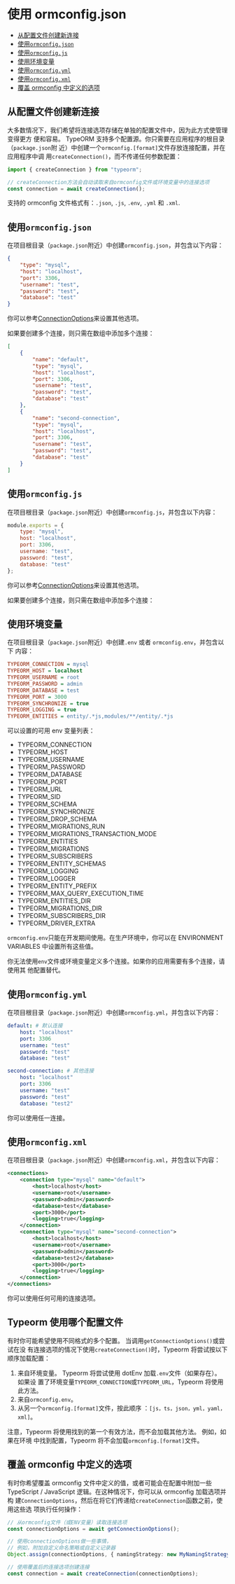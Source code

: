 # 使用 ormconfig.json

-   [从配置文件创建新连接](#从配置文件创建新连接)
-   [使用`ormconfig.json`](#使用`ormconfig.json`)
-   [使用`ormconfig.js`](#使用`ormconfig.js`)
-   [使用环境变量](#使用环境变量)
-   [使用`ormconfig.yml`](#使用`ormconfig.yml`)
-   [使用`ormconfig.xml`](#使用`ormconfig.xml`)
-   [覆盖 ormconfig 中定义的选项](#覆盖ormconfig中定义的选项)

## 从配置文件创建新连接

大多数情况下，我们希望将连接选项存储在单独的配置文件中，因为此方式使管理变得更方
便和容易。 TypeORM 支持多个配置源。你只需要在应用程序的根目录（`package.json`附
近）中创建一个`ormconfig.[format]`文件存放连接配置，并在应用程序中调
用`createConnection()`，而不传递任何参数配置：

```typescript
import { createConnection } from "typeorm";

// createConnection方法会自动读取来自ormconfig文件或环境变量中的连接选项
const connection = await createConnection();
```

支持的 ormconfig 文件格式有：`.json`, `.js`, `.env`, `.yml` 和 `.xml`.

## 使用`ormconfig.json`

在项目根目录（`package.json`附近）中创建`ormconfig.json`，并包含以下内容：

```json
{
    "type": "mysql",
    "host": "localhost",
    "port": 3306,
    "username": "test",
    "password": "test",
    "database": "test"
}
```

你可以参考[ConnectionOptions](./connection-options.md)来设置其他选项。

如果要创建多个连接，则只需在数组中添加多个连接：

```json
[
    {
        "name": "default",
        "type": "mysql",
        "host": "localhost",
        "port": 3306,
        "username": "test",
        "password": "test",
        "database": "test"
    },
    {
        "name": "second-connection",
        "type": "mysql",
        "host": "localhost",
        "port": 3306,
        "username": "test",
        "password": "test",
        "database": "test"
    }
]
```

## 使用`ormconfig.js`

在项目根目录（`package.json`附近）中创建`ormconfig.js`，并包含以下内容：

```javascript
module.exports = {
    type: "mysql",
    host: "localhost",
    port: 3306,
    username: "test",
    password: "test",
    database: "test"
};
```

你可以参考[ConnectionOptions](./connection-options.md)来设置其他选项。

如果要创建多个连接，则只需在数组中添加多个连接：

## 使用环境变量

在项目根目录（`package.json`附近）中创建`.env` 或者 `ormconfig.env`，并包含以下
内容：

```ini
TYPEORM_CONNECTION = mysql
TYPEORM_HOST = localhost
TYPEORM_USERNAME = root
TYPEORM_PASSWORD = admin
TYPEORM_DATABASE = test
TYPEORM_PORT = 3000
TYPEORM_SYNCHRONIZE = true
TYPEORM_LOGGING = true
TYPEORM_ENTITIES = entity/.*js,modules/**/entity/.*js
```

可以设置的可用 env 变量列表：

-   TYPEORM_CONNECTION
-   TYPEORM_HOST
-   TYPEORM_USERNAME
-   TYPEORM_PASSWORD
-   TYPEORM_DATABASE
-   TYPEORM_PORT
-   TYPEORM_URL
-   TYPEORM_SID
-   TYPEORM_SCHEMA
-   TYPEORM_SYNCHRONIZE
-   TYPEORM_DROP_SCHEMA
-   TYPEORM_MIGRATIONS_RUN
-   TYPEORM_MIGRATIONS_TRANSACTION_MODE
-   TYPEORM_ENTITIES
-   TYPEORM_MIGRATIONS
-   TYPEORM_SUBSCRIBERS
-   TYPEORM_ENTITY_SCHEMAS
-   TYPEORM_LOGGING
-   TYPEORM_LOGGER
-   TYPEORM_ENTITY_PREFIX
-   TYPEORM_MAX_QUERY_EXECUTION_TIME
-   TYPEORM_ENTITIES_DIR
-   TYPEORM_MIGRATIONS_DIR
-   TYPEORM_SUBSCRIBERS_DIR
-   TYPEORM_DRIVER_EXTRA

`ormconfig.env`只能在开发期间使用。在生产环境中，你可以在 ENVIRONMENT VARIABLES
中设置所有这些值。

你无法使用`env`文件或环境变量定义多个连接。如果你的应用需要有多个连接，请使用其
他配置替代。

## 使用`ormconfig.yml`

在项目根目录（`package.json`附近）中创建`ormconfig.yml`，并包含以下内容：

```yaml
default: # 默认连接
    host: "localhost"
    port: 3306
    username: "test"
    password: "test"
    database: "test"

second-connection: # 其他连接
    host: "localhost"
    port: 3306
    username: "test"
    password: "test"
    database: "test2"
```

你可以使用任一连接。

## 使用`ormconfig.xml`

在项目根目录（`package.json`附近）中创建`ormconfig.xml`，并包含以下内容：

```xml
<connections>
    <connection type="mysql" name="default">
        <host>localhost</host>
        <username>root</username>
        <password>admin</password>
        <database>test</database>
        <port>3000</port>
        <logging>true</logging>
    </connection>
    <connection type="mysql" name="second-connection">
        <host>localhost</host>
        <username>root</username>
        <password>admin</password>
        <database>test2</database>
        <port>3000</port>
        <logging>true</logging>
    </connection>
</connections>
```

你可以使用任何可用的连接选项。

## Typeorm 使用哪个配置文件

有时你可能希望使用不同格式的多个配置。 当调用`getConnectionOptions()`或尝试在没
有连接选项的情况下使用`createConnection()`时，Typeorm 将尝试按以下顺序加载配置：

1. 来自环境变量。 Typeorm 将尝试使用 dotEnv 加载`.env`文件（如果存在）。 如果设
   置了环境变量`TYPEORM_CONNECTION`或`TYPEORM_URL`，Typeorm 将使用此方法。
2. 来自`ormconfig.env`。
3. 从另一个`ormconfig.[format]`文件，按此顺序
   ：`[js，ts，json，yml，yaml，xml]`。

注意，Typeorm 将使用找到的第一个有效方法，而不会加载其他方法。 例如，如果在环境
中找到配置，Typeorm 将不会加载`ormconfig.[format]`文件。

## 覆盖 ormconfig 中定义的选项

有时你希望覆盖 ormconfig 文件中定义的值，或者可能会在配置中附加一些 TypeScript /
JavaScript 逻辑。在这种情况下，你可以从 ormconfig 加载选项并构
建`ConnectionOptions`，然后在将它们传递给`createConnection`函数之前，使用这些选
项执行任何操作：

```typescript
// 从ormconfig文件（或ENV变量）读取连接选项
const connectionOptions = await getConnectionOptions();

// 使用connectionOptions做一些事情，
// 例如，附加自定义命名策略或自定义记录器
Object.assign(connectionOptions, { namingStrategy: new MyNamingStrategy() });

// 使用覆盖后的连接选项创建连接
const connection = await createConnection(connectionOptions);
```
